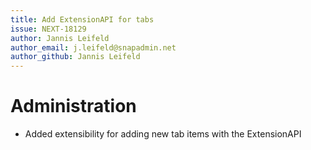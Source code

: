 ```yaml
---
title: Add ExtensionAPI for tabs
issue: NEXT-18129
author: Jannis Leifeld
author_email: j.leifeld@snapadmin.net
author_github: Jannis Leifeld
---
```

# Administration
* Added extensibility for adding new tab items with the ExtensionAPI
